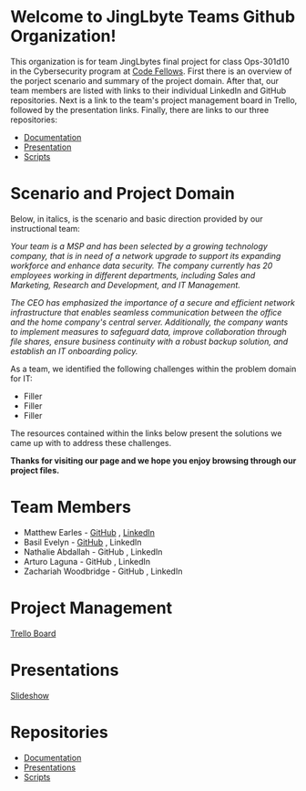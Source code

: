 # Welcome to JingLbyte Teams Github Organization!

This organization is for team JingLbytes final project for class Ops-301d10 in the Cybersecurity program at [Code Fellows](https://www.codefellows.org/). First there is an overview of the porject scenario and summary of the project domain. After that, our team members are listed with links to their individual LinkedIn and GitHub repositories. Next is a link to the team's project management board in Trello, followed by the presentation links. Finally, there are links to our three repositories:

* [Documentation](https://github.com/JingLbyte/documentation)
* [Presentation](https://github.com/JingLbyte/Presentation)
* [Scripts](https://github.com/JingLbyte/Scripts)


# Scenario and Project Domain

Below, in italics, is the scenario and basic direction provided by our instructional team:

*Your team is a MSP and has been selected by a growing technology company, that is in need of a network upgrade to support its expanding workforce and enhance data security. The company currently has 20 employees working in different departments, including Sales and Marketing, Research and Development, and IT Management.*

*The CEO has emphasized the importance of a secure and efficient network infrastructure that enables seamless communication between the office and the home company's central server. Additionally, the company wants to implement measures to safeguard data, improve collaboration through file shares, ensure business continuity with a robust backup solution, and establish an IT onboarding policy.*

As a team, we identified the following challenges within the problem domain for IT:

* Filler
* Filler
* Filler

The resources contained within the links below present the solutions we came up with to address these challenges.


**Thanks for visiting our page and we hope you enjoy browsing through our project files.**


# Team Members

* Matthew Earles - [GitHub](https://github.com/Matt01965) , [LinkedIn](www.linkedin.com/in/matthew-earles)
* Basil Evelyn - [GitHub](https://github.com/Copperlitt) , LinkedIn
* Nathalie Abdallah - GitHub , LinkedIn
* Arturo Laguna - GitHub , LinkedIn
* Zachariah Woodbridge - GitHub , LinkedIn


# Project Management
[Trello Board](https://trello.com/invite/b/1UHKRjwA/ATTI3f4b8479c5d90897269b5d53cc52bbf8244DF362/301-project)


# Presentations
[Slideshow](https://docs.google.com/presentation/d/1GrBF-00GLaq4SpJLDRJQhwG9uGaHQL4bNxNlpmU1zbY/edit?usp=sharing)

# Repositories
* [Documentation](https://github.com/JingLbyte/documentation)
* [Presentations](https://github.com/JingLbyte/Presentation)
* [Scripts](https://github.com/JingLbyte/Scripts)


